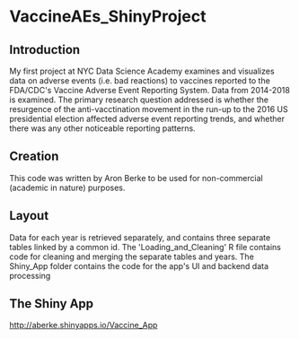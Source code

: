 # VaccineAEs_ShinyProject

## Introduction
My first project at NYC Data Science Academy examines and visualizes data on adverse events (i.e. bad reactions) to vaccines reported to the FDA/CDC's Vaccine Adverse Event Reporting System. Data from 2014-2018 is examined. The primary research question addressed is whether the resurgence of the anti-vacctination movement in the run-up to the 2016 US presidential election affected adverse event reporting trends, and whether there was any other noticeable reporting patterns. 

## Creation
This code was written by Aron Berke to be used for non-commercial (academic in nature) purposes.

## Layout
Data for each year is retrieved separately, and contains three separate tables linked by a common id. The 'Loading_and_Cleaning' R file contains code for cleaning and merging the separate tables and years. The Shiny_App folder contains the code for the app's UI and backend data processing

## The Shiny App
http://aberke.shinyapps.io/Vaccine_App



